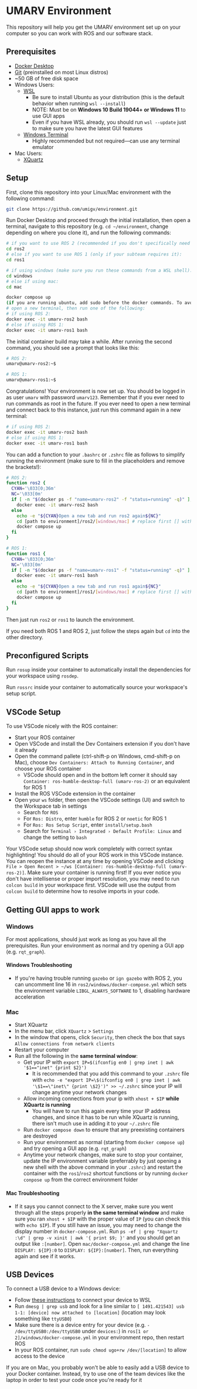 # UMARV Environment

This repository will help you get the UMARV environment set up on your computer so you can work with ROS and our software stack.

## Prerequisites

- [Docker Desktop](https://www.docker.com/products/docker-desktop/)
- [Git](https://git-scm.com/) (preinstalled on most Linux distros)
- ~50 GB of free disk space
- Windows Users:
  - [WSL](https://learn.microsoft.com/en-us/windows/wsl/install)
    - Be sure to install Ubuntu as your distribution (this is the default behavior when running `wsl --install`)
    - NOTE: Must be on **Windows 10 Build 19044+ or Windows 11** to use GUI apps
    - Even if you have WSL already, you should run `wsl --update` just to make sure you have the latest GUI features
  - [Windows Terminal](https://learn.microsoft.com/en-us/windows/terminal/install)
    - Highly recommended but not required—can use any terminal emulator
- Mac Users:
  - [XQuartz](https://www.xquartz.org/)

## Setup

First, clone this repository into your Linux/Mac environment with the following command:

```sh
git clone https://github.com/umigv/environment.git
```

Run Docker Desktop and proceed through the initial installation, then open a terminal, navigate to this repository (e.g. `cd ~/environment`, change depending on where you clone it), and run the following commands:

```sh
# if you want to use ROS 2 (recommended if you don't specifically need ROS 1):
cd ros2
# else if you want to use ROS 1 (only if your subteam requires it):
cd ros1

# if using windows (make sure you run these commands from a WSL shell):
cd windows
# else if using mac:
cd mac

docker compose up
(if you are running ubuntu, add sudo before the docker commands. To avoid typing sudo whenever you run the docker commands, follow step 2: https://www.digitalocean.com/community/tutorials/how-to-install-and-use-docker-on-ubuntu-20-04)
# open a new terminal, then run one of the following:
# if using ROS 2:
docker exec -it umarv-ros2 bash
# else if using ROS 1:
docker exec -it umarv-ros1 bash
```

The initial container build may take a while. After running the second command, you should see a prompt that looks like this:

```sh
# ROS 2:
umarv@umarv-ros2:~$

# ROS 1:
umarv@umarv-ros1:~$
```

Congratulations! Your environment is now set up. You should be logged in as user `umarv` with password `umarv123`. Remember that if you ever need to run commands as root in the future. If you ever need to open a new terminal and connect back to this instance, just run this command again in a new terminal:

```sh
# if using ROS 2:
docker exec -it umarv-ros2 bash
# else if using ROS 1:
docker exec -it umarv-ros1 bash
```

You can add a function to your `.bashrc` or `.zshrc` file as follows to simplify running the environment (make sure to fill in the placeholders and remove the brackets!):

```sh
# ROS 2:
function ros2 {
  CYAN='\033[0;36m'
  NC='\033[0m'
  if [ -n "$(docker ps -f "name=umarv-ros2" -f "status=running" -q)" ]; then
    docker exec -it umarv-ros2 bash
  else
    echo -e "${CYAN}Open a new tab and run ros2 again${NC}"
    cd [path to environment]/ros2/[windows/mac] # replace first [] with correct path to your environment, e.g. ~/arv/environment and second with your OS
    docker compose up
  fi
}

# ROS 1:
function ros1 {
  CYAN='\033[0;36m'
  NC='\033[0m'
  if [ -n "$(docker ps -f "name=umarv-ros1" -f "status=running" -q)" ]; then
    docker exec -it umarv-ros1 bash
  else
    echo -e "${CYAN}Open a new tab and run ros1 again${NC}"
    cd [path to environment]/ros1/[windows/mac] # replace first [] with correct path to your environment, e.g. ~/arv/environment and second with your OS
    docker compose up
  fi
}
```

Then just run `ros2` or `ros1` to launch the environment.

If you need both ROS 1 and ROS 2, just follow the steps again but `cd` into the other directory.

## Preconfigured Scripts

Run `rosup` inside your container to automatically install the dependencies for your workspace using `rosdep`.

Run `rossrc` inside your container to automatically source your workspace's setup script.

## VSCode Setup

To use VSCode nicely with the ROS container:

- Start your ROS container
- Open VSCode and install the Dev Containers extension if you don't have it already
- Open the command pallete (ctrl-shift-p on Windows, cmd-shift-p on Mac), choose `Dev Containers: Attach to Running Container`, and choose your ROS container
  - VSCode should open and in the bottom left corner it should say `Container: ros-humble-desktop-full (umarv-ros-2)` or an equivalent for ROS 1
- Install the ROS VSCode extension in the container
- Open your `ws` folder, then open the VSCode settings (UI) and switch to the Workspace tab in settings
  - Search for `ROS`
  - For `Ros: Distro`, enter `humble` for ROS 2 or `noetic` for ROS 1
  - For `Ros: Ros Setup Script`, enter `install/setup.bash`
  - Search for `Terminal › Integrated › Default Profile: Linux` and change the setting to `bash`

Your VSCode setup should now work completely with correct syntax highlighting! You should do all of your ROS work in this VSCode instance. You can reopen the instance at any time by opening VSCode and clicking `File > Open Recent > ~/ws [Container: ros-humble-desktop-full (umarv-ros-2)]`. Make sure your container is running first! If you ever notice you don't have intellisense or proper import resolution, you may need to run `colcon build` in your workspace first. VSCode will use the output from `colcon build` to determine how to resolve imports in your code.

## Getting GUI apps to work

### Windows

For most applications, should just work as long as you have all the prerequisites. Run your environment as normal and try opening a GUI app (e.g. `rqt_graph`).

#### Windows Troubleshooting

- If you're having trouble running `gazebo` or `ign gazebo` with ROS 2, you can uncomment line 16 in `ros2/windows/docker-compose.yml` which sets the environment variable `LIBGL_ALWAYS_SOFTWARE` to 1, disabling hardware acceleration

### Mac

- Start XQuartz
- In the menu bar, click `XQuartz` > `Settings`
- In the window that opens, click `Security`, then check the box that says `Allow connections from network clients`
- Restart your computer
- Run all the following in the **same terminal window**:
  - Get your IP with `export IP=$(ifconfig en0 | grep inet | awk '$1=="inet" {print $2}')`
    - It is recommended that you add this command to your `.zshrc` file with `echo -e "export IP=\$(ifconfig en0 | grep inet | awk '\$1==\"inet\" {print \$2}')" >> ~/.zshrc` since your IP will change anytime your network changes
  - Allow incoming connections from your ip with `xhost + $IP` **while XQuartz is running**
    - You will have to run this again every time your IP address changes, and since it has to be run while XQuartz is running, there isn't much use in adding it to your `~/.zshrc` file
  - Run `docker compose down` to ensure that any preexisting containers are destroyed
  - Run your environment as normal (starting from `docker compose up`) and try opening a GUI app (e.g. `rqt_graph`)
  - Anytime your network changes, make sure to stop your container, update the IP environment variable (preferrably by just opening a new shell with the above command in your `.zshrc`) and restart the container with the `ros1`/`ros2` shortcut functions or by running `docker conpose up` from the correct environment folder

#### Mac Troubleshooting

- If it says you cannot connect to the X server, make sure you went through all the steps properly **in the same terminal window** and make sure you ran `xhost + $IP` with the proper value of `IP` (you can check this with `echo $IP`). If you still have an issue, you may need to change the display number in `docker-compose.yml`. Run `ps -ef | grep "Xquartz :\d" | grep -v xinit | awk '{ print $9; }'` and you should get an output like `:[number]`. Open `mac/docker-compose.yml` and change the line `DISPLAY: ${IP}:0` to `DISPLAY: ${IP}:[number]`. Then, run everything again and see if it works.

## USB Devices

To connect a USB device to a Windows device:

- Follow [these instructions](https://learn.microsoft.com/en-us/windows/wsl/connect-usb) to connect your device to WSL
- Run `dmesg | grep usb` and look for a line similar to `[ 1491.421543] usb 1-1: [device] now attached to [location]` (location may look something like `ttyUSB0`)
- Make sure there is a device entry for your device (e.g. `- /dev/ttyUSB0:/dev/ttyUSB0` under `devices:`) in `ros[1 or 2]/windows/docker-compose.yml` in your environment repo, then restart ROS
- In your ROS container, run `sudo chmod ugo+rw /dev/[location]` to allow access to the device

If you are on Mac, you probably won't be able to easily add a USB device to your Docker container. Instead, try to use one of the team devices like the laptop in order to test your code once you're ready for it
